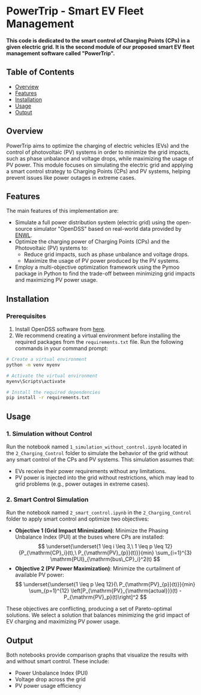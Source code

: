 # PowerTrip - Smart EV Fleet Management

**This code is dedicated to the smart control of Charging Points (CPs) in a given electric grid. It is the second module of our proposed smart EV fleet management software called "PowerTrip".**

## Table of Contents

- [Overview](#overview)
- [Features](#features)
- [Installation](#installation)
- [Usage](#usage)
- [Output](#output)

## Overview

PowerTrip aims to optimize the charging of electric vehicles (EVs) and the control of photovoltaic (PV) systems in order to minimize the grid impacts, such as phase unbalance and voltage drops, while maximizing the usage of PV power. This module focuses on simulating the electric grid and applying a smart control strategy to Charging Points (CPs) and PV systems, helping prevent issues like power outages in extreme cases.

## Features

The main features of this implementation are:

- Simulate a full power distribution system (electric grid) using the open-source simulator "OpenDSS" based on real-world data provided by [ENWL](https://www.enwl.co.uk/future-energy/innovation/smaller-projects/low-carbon-networks-fund/low-voltage-network-solutions/).
- Optimize the charging power of Charging Points (CPs) and the Photovoltaic (PV) systems to:
  - Reduce grid impacts, such as phase unbalance and voltage drops.
  - Maximize the usage of PV power produced by the PV systems.
- Employ a multi-objective optimization framework using the Pymoo package in Python to find the trade-off between minimizing grid impacts and maximizing PV power usage.

## Installation

### Prerequisites

1. Install OpenDSS software from [here](https://sourceforge.net/projects/electricdss/).
2. We recommend creating a virtual environment before installing the required packages from the `requirements.txt` file. Run the following commands in your command prompt:

```bash
# Create a virtual environment
python -m venv myenv

# Activate the virtual environment
myenv\Scripts\activate

# Install the required dependencies
pip install -r requirements.txt
```

## Usage

### 1. Simulation without Control
Run the notebook named `1_simulation_without_control.ipynb` located in the `2_Charging_Control` folder to simulate the behavior of the grid without any smart control of the CPs and PV systems. This simulation assumes that:
- EVs receive their power requirements without any limitations.
- PV power is injected into the grid without restrictions, which may lead to grid problems (e.g., power outages in extreme cases).

### 2. Smart Control Simulation
Run the notebook named `2_smart_control.ipynb` in the `2_Charging_Control` folder to apply smart control and optimize two objectives:
- **Objective 1 (Grid Impact Minimization)**: Minimize the Phasing Unbalance Index (PUI) at the buses where CPs are installed:
    $$
    \underset{\underset{1 \leq i \leq 3,\ 1 \leq p \leq 12}{P_{\mathrm{CP}_i}(t),\ P_{\mathrm{PV}_{p}}(t)}}{min} \sum_{i=1}^{3} \mathrm{PUI}_{\mathrm{bus\_CP}_i}^2(t)
    $$
- **Objective 2 (PV Power Maximization)**: Minimize the curtailment of available PV power:
    $$
    \underset{\underset{1 \leq p \leq 12}{\ P_{\mathrm{PV}_{p}}(t)}}{min} \sum_{p=1}^{12} \left[P_{\mathrm{PV}_{\mathrm{actual}}}(t) - P_{\mathrm{PV}_p}(t)\right]^2
    $$

These objectives are conflicting, producing a set of Pareto-optimal solutions. We select a solution that balances minimizing the grid impact of EV charging and maximizing PV power usage.

## Output

Both notebooks provide comparison graphs that visualize the results with and without smart control. These include:
- Power Unbalance Index (PUI)
- Voltage drop across the grid
- PV power usage efficiency
